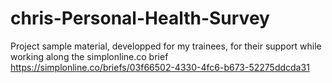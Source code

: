 # chris-Personal-Health-Survey
Project sample material, developped for my trainees, for their support while working along the 
simplonline.co brief https://simplonline.co/briefs/03f66502-4330-4fc6-b673-52275ddcda31
